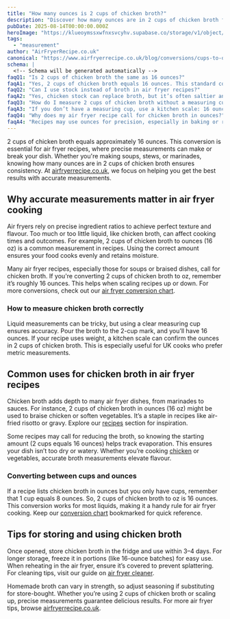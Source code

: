 ```yaml
---
title: "How many ounces is 2 cups of chicken broth?"
description: "Discover how many ounces are in 2 cups of chicken broth for perfect air fryer recipes. Get accurate conversions and cooking tips here!"
pubDate: 2025-08-14T00:00:00.000Z
heroImage: "https://klueoymssxwfnxsvcyhv.supabase.co/storage/v1/object/public/Shmucket/how-many-ounces-is-2-cups-of-chicken-broth.webp"
tags:
  - "measurement"
author: "AirFryerRecipe.co.uk"
canonical: "https://www.airfryerrecipe.co.uk/blog/conversions/cups-to-ounces/how-many-ounces-is-2-cups-of-chicken-broth"
schema: |
  <!-- Schema will be generated automatically -->
faqQ1: "Is 2 cups of chicken broth the same as 16 ounces?"
faqA1: "Yes, 2 cups of chicken broth equals 16 ounces. This standard conversion applies to most liquids, including broth, water, and milk. Always use a measuring cup for accuracy in air fryer recipes."
faqQ2: "Can I use stock instead of broth in air fryer recipes?"
faqA2: "Yes, chicken stock can replace broth, but it’s often saltier and richer. Adjust seasonings accordingly. Both work well in air fryer dishes like soups or braised meats."
faqQ3: "How do I measure 2 cups of chicken broth without a measuring cup?"
faqA3: "If you don’t have a measuring cup, use a kitchen scale: 16 ounces of broth weighs roughly 454 grams. Alternatively, a standard UK mug holds about 10 ounces, so 1.6 mugs equal 2 cups."
faqQ4: "Why does my air fryer recipe call for chicken broth in ounces?"
faqA4: "Recipes may use ounces for precision, especially in baking or reductions. Converting 2 cups of chicken broth to ounces (16 oz) ensures consistency. Always check if the recipe uses US or UK fluid ounces."
---
```

<p>2 cups of chicken broth equals approximately 16 ounces. This conversion is essential for air fryer recipes, where precise measurements can make or break your dish. Whether you're making soups, stews, or marinades, knowing how many ounces are in 2 cups of chicken broth ensures consistency. At <a href=https://www.airfryerrecipe.co.uk>airfryerrecipe.co.uk</a>, we focus on helping you get the best results with accurate measurements.</p>  

<h2>Why accurate measurements matter in air fryer cooking</h2>  
<p>Air fryers rely on precise ingredient ratios to achieve perfect texture and flavour. Too much or too little liquid, like chicken broth, can affect cooking times and outcomes. For example, 2 cups of chicken broth to ounces (16 oz) is a common measurement in recipes. Using the correct amount ensures your food cooks evenly and retains moisture.</p>  
<p>Many air fryer recipes, especially those for soups or braised dishes, call for chicken broth. If you're converting 2 cups of chicken broth to oz, remember it’s roughly 16 ounces. This helps when scaling recipes up or down. For more conversions, check out our <a href=https://www.airfryerrecipe.co.uk/air-fryer-conversion-chart>air fryer conversion chart</a>.</p>  

<h3>How to measure chicken broth correctly</h3>  
<p>Liquid measurements can be tricky, but using a clear measuring cup ensures accuracy. Pour the broth to the 2-cup mark, and you’ll have 16 ounces. If your recipe uses weight, a kitchen scale can confirm the ounces in 2 cups of chicken broth. This is especially useful for UK cooks who prefer metric measurements.</p>  

<h2>Common uses for chicken broth in air fryer recipes</h2>  
<p>Chicken broth adds depth to many air fryer dishes, from marinades to sauces. For instance, 2 cups of chicken broth in ounces (16 oz) might be used to braise chicken or soften vegetables. It’s a staple in recipes like air-fried risotto or gravy. Explore our <a href=https://www.airfryerrecipe.co.uk/recipes>recipes</a> section for inspiration.</p>  
<p>Some recipes may call for reducing the broth, so knowing the starting amount (2 cups equals 16 ounces) helps track evaporation. This ensures your dish isn’t too dry or watery. Whether you’re cooking <a href=https://www.airfryerrecipe.co.uk/recipe-category/chicken>chicken</a> or vegetables, accurate broth measurements elevate flavour.</p>  

<h3>Converting between cups and ounces</h3>  
<p>If a recipe lists chicken broth in ounces but you only have cups, remember that 1 cup equals 8 ounces. So, 2 cups of chicken broth to oz is 16 ounces. This conversion works for most liquids, making it a handy rule for air fryer cooking. Keep our <a href=https://www.airfryerrecipe.co.uk/air-fryer-conversion-chart>conversion chart</a> bookmarked for quick reference.</p>  

<h2>Tips for storing and using chicken broth</h2>  
<p>Once opened, store chicken broth in the fridge and use within 3–4 days. For longer storage, freeze it in portions (like 16-ounce batches) for easy use. When reheating in the air fryer, ensure it’s covered to prevent splattering. For cleaning tips, visit our guide on <a href=https://www.airfryerrecipe.co.uk/air-fryer-cleaner>air fryer cleaner</a>.</p>  
<p>Homemade broth can vary in strength, so adjust seasoning if substituting for store-bought. Whether you’re using 2 cups of chicken broth or scaling up, precise measurements guarantee delicious results. For more air fryer tips, browse <a href=https://www.airfryerrecipe.co.uk>airfryerrecipe.co.uk</a>.</p>
